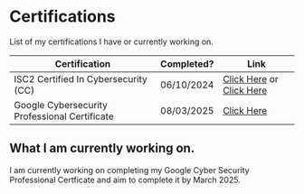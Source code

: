 # Certifications 

List of my certifications I have or currently working on.

| Certification | Completed? | Link |
|---- |----  | ---- |
| ISC2 Certified In Cybersecurity (CC)| 06/10/2024  | [Click Here](https://isc2.obrizum.io/org/cc/certificate/3079679f-52ee-4533-8b7c-657637df1d62) or [Click Here](https://acrobat.adobe.com/id/urn:aaid:sc:EU:289a5ca8-f7e7-4d80-8d79-414cb9f49559)| | 
| Google Cybersecurity Professional Certificate| 08/03/2025  | [Click Here](https://www.coursera.org/account/accomplishments/specialization/certificate/MNCOUYZ25SR8) |


## What I am currently working on.

I am currently working on completing my Google Cyber Security Professional Certficate and aim to complete it by March 2025. 
